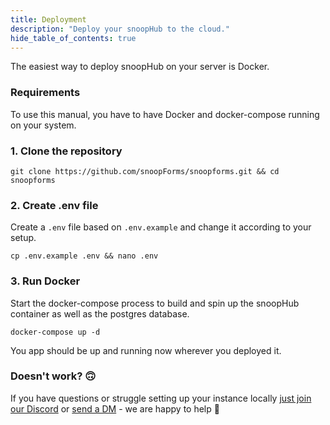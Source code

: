 ```yaml
---
title: Deployment
description: "Deploy your snoopHub to the cloud."
hide_table_of_contents: true
---
```


The easiest way to deploy snoopHub on your server is Docker.

### Requirements

To use this manual, you have to have Docker and docker-compose running on your system.

### 1. Clone the repository

```
git clone https://github.com/snoopForms/snoopforms.git && cd snoopforms
```

### 2. Create .env file

Create a `.env` file based on `.env.example` and change it according to your setup.

```
cp .env.example .env && nano .env
```

### 3. Run Docker

Start the docker-compose process to build and spin up the snoopHub container as well as the postgres database.

```
docker-compose up -d
```

You app should be up and running now wherever you deployed it.

### Doesn't work? 🙃

If you have questions or struggle setting up your instance locally [just join our Discord](https://discord.gg/8rwDbyy2Me) or [send a DM](https://twitter.com/snoopforms) - we are happy to help 🤍

